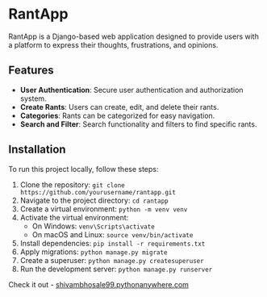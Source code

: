 # RantApp

RantApp is a Django-based web application designed to provide users with a platform to express their thoughts, frustrations, and opinions.

## Features
- **User Authentication**: Secure user authentication and authorization system.
- **Create Rants**: Users can create, edit, and delete their rants.
- **Categories**: Rants can be categorized for easy navigation.
- **Search and Filter**: Search functionality and filters to find specific rants.
  
## Installation
To run this project locally, follow these steps:

1. Clone the repository: `git clone https://github.com/yourusername/rantapp.git`
2. Navigate to the project directory: `cd rantapp`
3. Create a virtual environment: `python -m venv venv`
4. Activate the virtual environment:
   - On Windows: `venv\Scripts\activate`
   - On macOS and Linux: `source venv/bin/activate`
5. Install dependencies: `pip install -r requirements.txt`
6. Apply migrations: `python manage.py migrate`
7. Create a superuser: `python manage.py createsuperuser`
8. Run the development server: `python manage.py runserver`

Check it out - [shivambhosale99.pythonanywhere.com](https://shivambhosale99.pythonanywhere.com/)
